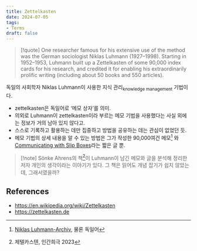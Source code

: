 ```yaml
---
title: Zettelkasten
date: 2024-07-05
tags:
- Terms
draft: false
---
```


> [!quote] One researcher famous for his extensive use of the method was the German sociologist Niklas Luhmann (1927–1998). Starting in 1952–1953, Luhmann built up a Zettelkasten of some 90,000 index cards for his research, and credited it for enabling his extraordinarily prolific writing (including about 50 books and 550 articles). 

독일의 사회학자 Niklas Luhmann이 사용한 지식 관리<sub>knowledge management</sub> 기법이다.
- zettelkasten은 독일어로 ‘메모 상자’를 의미.
- 의외로 Luhmann이 zettelkasten이라 부르는 메모 기법을 사용했다는 사실 외에는 정보가 거의 남아 있지 않다고.
- 스스로 기록하고 활용하는 데만 집중하고 방법을 공유하는 데는 관심이 없었던 듯.
- 메모 기법의 상세 내용을 알 수 있는 방법은 그가 작성한 90,000여건 메모[^1] 와 [Communicating with Slip Boxes](http://luhmann.surge.sh/communicating-with-slip-boxes)라는 짧은 글 뿐.

[^1]: [Niklas Luhmann-Archiv](https://niklas-luhmann-archiv.de/bestand/zettelkasten/zettel/ZK_2_SW1_001_V), 물론 독일어

> [!note] Sönke Ahrens의 책[^2]이 Luhmann이 남긴 메모와 글을 분석해 정리한 저자 개인의 생각이라는 이야기가 있다. 그 책은 읽어도 개념 잡기가 쉽지 않았는데, 그래서였을까?

[^2]: 제텔카스텐, 인간희극 2023



## References
- https://en.wikipedia.org/wiki/Zettelkasten
- https://zettelkasten.de